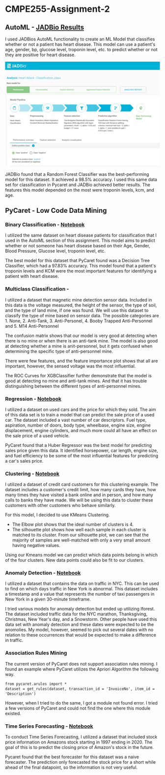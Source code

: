 # CMPE255-Assignment-2

## AutoML - [JADBio Results](https://app.jadbio.com/share/6013d6c6-5a07-4a15-97ee-1840be6671b2/best/overview)
I used JADBios AutoML functionality to create an ML Model that classifies whether or not a patient has heart disease. This model can use a patient's age, gender, bp, glucose level, troponin level, etc. to predict whether or not they are positive  for heart disease.

[![JADBio Results](https://github.com/sjkchang/CMPE255-Assignment-2/blob/master/jadbio-results.PNG)](https://app.jadbio.com/share/6013d6c6-5a07-4a15-97ee-1840be6671b2/best/overview)

JADBio found that a Random Forest Classifier was the best-performing model for this dataset. It achieved a 98.5% accuracy. I used this same data set for classification in Pycaret and JADBio achieved better results. The features this model depended on the most were troponin levels, kcm, and age. 
## PyCaret - Low Code Data Mining
### Binary Classification - [Notebook](https://github.com/sjkchang/CMPE255-Assignment-2/blob/master/notebooks/Assignment2_Classification.ipynb)
I utilized the same dataset on heart disease patients for classification that I used in the AutoML section of this assignment. This model aims to predict whether or not someone has heart disease based on their Age, Gender, Blood Pressure, Glucose level, troponin level, etc. 

The best model for this dataset that PyCaret found was a Decision Tree Classifier, which had a 97.83% accuracy.
This model found that a patient's troponin levels and KCM were the most important features for identifying a patient with heart disease. 

### Multiclass Classification - 
I utilized a dataset that magnetic mine detection sensor data. Included in this data is the voltage measured, the height of the sensor, the type of soil, and the type of land mine, if one was found. We will use this dataset to classify the type of mine based on sensor data. The possible categories are 1. None, 2. Anti-Tank, 3. Anti-Personel, 4. Booby Trapped Anti-Personnel and 5. M14 Anti-Personnel

The confusion matrix shows that our model is very good at detecting when there is no mine or when there is an anti-tank mine. The model is also good at detecting whether a mine is anit-personnel, but it gets confused when determining the specific type of anti-personnel mine.       

There were few features, and the feature importance plot shows that all are important, however, the sensed voltage was the most influential.

The ROC Curves for XGBClassifier further demonstrate that the model is good at detecting no mine and anti-tank mines. And that it has trouble distinguishing between the different types of anti-personnel mines.

### Regression - [Notebook](https://github.com/sjkchang/CMPE255-Assignment-2/blob/master/notebooks/Assignment2_Regression.ipynb)
I utilized a dataset on used cars and the price for which they sold. The aim of this data set is to train a model that can predict the sale price of a used car. The dataset included a vast number of car descriptors. Fuel type, aspiration, number of doors, body type, wheelbase, engine size, engine displacement, engine cylinders, and much more could all have an effect on the sale price of a used vehicle. 

PyCaret found that a Huber Regressor was the best model for predicting sales price given this data. It identified horsepower, car length, engine size, and fuel efficiency to be some of the most influential features for predicting a car's sales price. 

### Clustering - [Notebook](https://github.com/sjkchang/CMPE255-Assignment-2/blob/master/notebooks/Assignment2_Clustering.ipynb)
I utilized a dataset of credit card customers for this clustering example. The dataset includes a customer's credit limit, how many cards they have, how many times they have visited a bank online and in person, and how many calls to banks they have made. We will be using this data to cluster these customers with other customers who behave similarly. 

For this model, I decided to use KMeans Clustering. 
- The Elbow plot shows that the ideal number of clusters is 4. 
- The silhouette plot shows how well each sample in each cluster is matched to its cluster. From our silhouette plot, we can see that the majority of samples are well-matched with only a very small amount having negative values. 

Using our Kmeans model we can predict which data points belong in which of the four clusters. New data points could also be fit to our clusters.

### Anomaly Detection - [Notebook](https://github.com/sjkchang/CMPE255-Assignment-2/blob/master/notebooks/Assignment2_AnomalyDetection.ipynb)
I utilized a dataset that contains the data on traffic in NYC. This can be used to find on which days traffic in New York is abnormal. This dataset includes a timestamp and a value that represents the number of taxi passengers in New York in a given 30-minute timeframe. 

I tried various models for anomaly detection but ended up utilizing Iforest. The dataset included traffic data for the NYC marathon, Thanksgiving, Christmas, New Year's day, and a Snowstorm. Other people have used this data set with anomaly detection and these dates were expected to be the anomolies. My model, however, seemed to pick out several dates with no relation to these occurrences that would be expected to make a difference in traffic. 

### Association Rules Mining
The current version of PyCaret does not support association rules mining. 
I found an example where PyCaret utilizes the Apriori Algorithm the following way. 
```
from pycaret.arules import *
dataset = get_rules(dataset, transaction_id = 'InvoiceNo', item_id = 'Description')
```
However, when I tried to do the same, I got a module not found error. I tried a few versions of PyCaret and could not find the one where this module existed. 

### Time Series Forecasting - [Notebook](https://github.com/sjkchang/CMPE255-Assignment-2/blob/master/notebooks/Assignment_2_Time_Series.ipynb)
To conduct Time Series Forecasting, I utilized a dataset that included stock price information on Amazons stock starting in 1997 ending in 2020. The goal of this is to predict the closing price of Amazon's stock in the future. 

Pycaret found that the best forecaster for this dataset was a naive forecaster. The prediction only forecasted the stock price for a short while ahead of the final datapoint, so the information is not very useful. 
